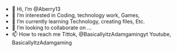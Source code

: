 - 👋 Hi, I’m @Aberry13
- 👀 I’m interested in Coding, technology work, Games,
- 🌱 I’m currently learning Technology, creating files, Etc.
- 💞️ I’m looking to collaborate on ...
- 📫 How to reach me Tittok, @BasicallyitzAdamgamingyt Youtube, BasicallyItzAdamgaming

<!---
Aberry13/Aberry13 is a ✨ special ✨ repository because its `README.md` (this file) appears on your GitHub profile.
You can click the Preview link to take a look at your changes.
--->
